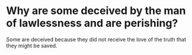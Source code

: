 # Why are some deceived by the man of lawlessness and are perishing?

Some are deceived because they did not receive the love of the truth that they might be saved.

